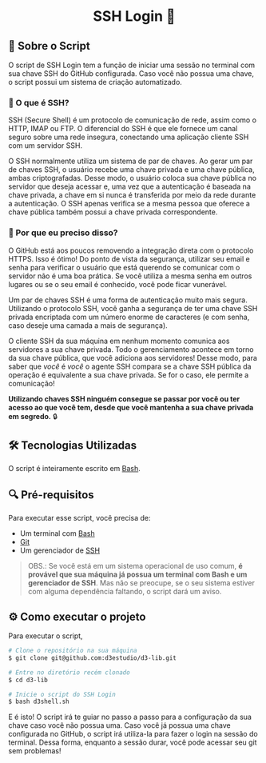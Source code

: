 <h1  align="center">SSH Login 🔐</h1>

## 📝 Sobre o Script
O script de SSH Login tem a função de iniciar uma sessão no terminal com sua chave SSH do GitHub configurada. Caso você não possua uma chave, o script possui um sistema de criação automatizado.

### 🧐 O que é SSH?

SSH (Secure Shell) é um protocolo de comunicação de rede, assim como o HTTP, IMAP ou FTP. O diferencial do SSH é que ele fornece um canal seguro sobre uma rede insegura, conectando uma aplicação cliente SSH com um servidor SSH.

O SSH normalmente utiliza um sistema de par de chaves. Ao gerar um par de chaves SSH, o usuário recebe uma chave privada e uma chave pública, ambas criptografadas. Desse modo, o usuário coloca sua chave pública no servidor que deseja acessar e, uma vez que a autenticação é baseada na chave privada, a chave em si nunca é transferida por meio da rede durante a autenticação. O SSH apenas verifica se a mesma pessoa que oferece a chave pública também possui a chave privada correspondente.

### 🤔 Por que eu preciso disso?

O GitHub está aos poucos removendo a integração direta com o protocolo HTTPS. Isso é ótimo! Do ponto de vista da segurança, utilizar seu email e senha para verificar o usuário que está querendo se comunicar com o servidor não é uma boa prática. Se você utiliza a mesma senha em outros lugares ou se o seu email é conhecido, você pode ficar vunerável.

Um par de chaves SSH é uma forma de autenticação muito mais segura. Utilizando o protocolo SSH, você ganha a segurança de ter uma chave SSH privada encriptada com um número enorme de caracteres (e com senha, caso deseje uma camada a mais de segurança). 

O cliente SSH da sua máquina em nenhum momento comunica aos servidores a sua chave privada. Todo o gerenciamento acontece em torno da sua chave pública, que você adiciona aos servidores! Desse modo, para saber que *você* é *você* o agente SSH compara se a chave SSH pública da operação é equivalente a sua chave privada. Se for o caso, ele permite a comunicação!

**Utilizando chaves SSH ninguém consegue se passar por você ou ter acesso ao que você tem, desde que você mantenha a sua chave privada em segredo.** 🔒

## 🛠️ Tecnologias Utilizadas

O script é inteiramente escrito em [Bash](https://www.gnu.org/savannah-checkouts/gnu/bash/manual/bash.html).

## 🔍 Pré-requisitos

Para executar esse script, você precisa de:

* Um terminal com [Bash](https://www.gnu.org/savannah-checkouts/gnu/bash/manual/bash.html)
* [Git](https://git-scm.com/downloads)
* Um gerenciador de [SSH](https://www.openssh.com/)

> OBS.: Se você está em um sistema operacional de uso comum, **é provável que sua máquina já possua um terminal com Bash e um gerenciador de SSH**. Mas não se preocupe, se o seu sistema estiver com alguma dependência faltando, o script dará um aviso.

## ⚙️ Como executar o projeto

Para executar o script, 

```bash
# Clone o repositório na sua máquina
$ git clone git@github.com:d3estudio/d3-lib.git

# Entre no diretório recém clonado
$ cd d3-lib

# Inicie o script do SSH Login
$ bash d3shell.sh
```

E é isto! O script irá te guiar no passo a passo para a configuração da sua chave caso você não possua uma. Caso você já possua uma chave configurada no GitHub, o script irá utiliza-la para fazer o login na sessão do terminal. Dessa forma, enquanto a sessão durar, você pode acessar seu git sem problemas!